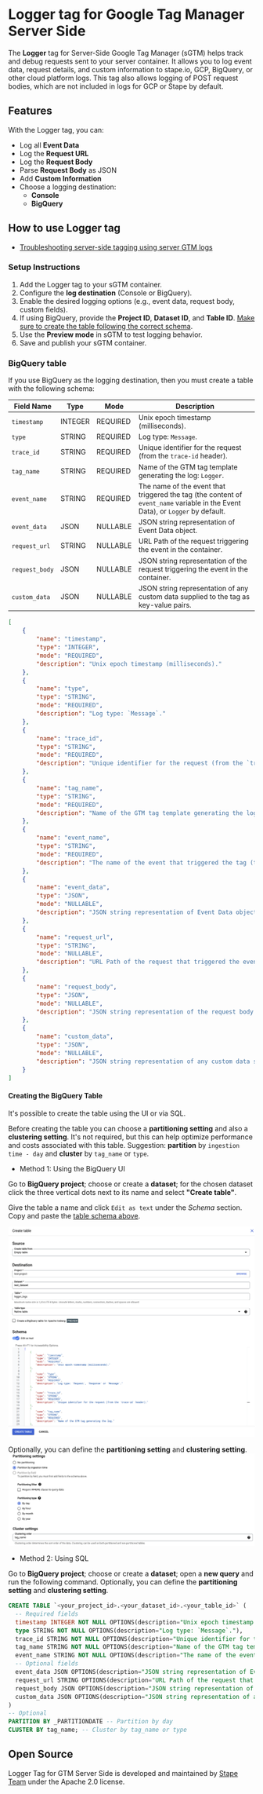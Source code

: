 # Logger tag for Google Tag Manager Server Side

The **Logger** tag for Server-Side Google Tag Manager (sGTM) helps track and debug requests sent to your server container. It allows you to log event data, request details, and custom information to stape.io, GCP, BigQuery, or other cloud platform logs.
This tag also allows logging of POST request bodies, which are not included in logs for GCP or Stape by default.

## Features

With the Logger tag, you can:
- Log all **Event Data**
- Log the **Request URL**
- Log the **Request Body**
- Parse **Request Body** as JSON
- Add **Custom Information**
- Choose a logging destination:
  - **Console**
  - **BigQuery**

## How to use Logger tag

- [Troubleshooting server-side tagging using server GTM logs](https://stape.io/blog/troubleshooting-server-side-tagging-using-server-gtm-logs)

### Setup Instructions
1. Add the Logger tag to your sGTM container.
2. Configure the **log destination** (Console or BigQuery).
3. Enable the desired logging options (e.g., event data, request body, custom fields).
4. If using BigQuery, provide the **Project ID**, **Dataset ID**, and **Table ID**. 
[Make sure to create the table following the correct schema](#bigquery-table).
5. Use the **Preview mode** in sGTM to test logging behavior.
6. Save and publish your sGTM container.

### BigQuery table

If you use BigQuery as the logging destination, then you must create a table with the following schema:

| Field Name       | Type     | Mode    | Description |
|-----------------|----------|----------|-------------|
| `timestamp`     | INTEGER  | REQUIRED | Unix epoch timestamp (milliseconds). |
| `type`          | STRING   | REQUIRED | Log type: `Message`. |
| `trace_id`      | STRING   | REQUIRED | Unique identifier for the request (from the `trace-id` header). |
| `tag_name`      | STRING   | REQUIRED | Name of the GTM tag template generating the log: `Logger`. |
| `event_name`    | STRING   | REQUIRED | The name of the event that triggered the tag (the content of `event_name` variable in the Event Data), or `Logger` by default. |
| `event_data`    | JSON     | NULLABLE | JSON string representation of Event Data object. |
| `request_url`   | STRING   | NULLABLE | URL Path of the request triggering the event in the container. |
| `request_body`  | JSON     | NULLABLE | JSON string representation of the request triggering the event in the container. |
| `custom_data`   | JSON     | NULLABLE | JSON string representation of any custom data supplied to the tag as key-value pairs. |

```json
[
    {
        "name": "timestamp",
        "type": "INTEGER",
        "mode": "REQUIRED",
        "description": "Unix epoch timestamp (milliseconds)."
    },
    {
        "name": "type",
        "type": "STRING",
        "mode": "REQUIRED",
        "description": "Log type: `Message`."
    },
    {
        "name": "trace_id",
        "type": "STRING",
        "mode": "REQUIRED",
        "description": "Unique identifier for the request (from the `trace-id` header)."
    },
    {
        "name": "tag_name",
        "type": "STRING",
        "mode": "REQUIRED",
        "description": "Name of the GTM tag template generating the log: `Logger`."
    },
    {
        "name": "event_name",
        "type": "STRING",
        "mode": "REQUIRED",
        "description": "The name of the event that triggered the tag (the content of `event_name` variable in the Event Data), or `Logger` by default."
    },
    {
        "name": "event_data",
        "type": "JSON",
        "mode": "NULLABLE",
        "description": "JSON string representation of Event Data object."
    },
    {
        "name": "request_url",
        "type": "STRING",
        "mode": "NULLABLE",
        "description": "URL Path of the request that triggered the event in the container."
    },
    {
        "name": "request_body",
        "type": "JSON",
        "mode": "NULLABLE",
        "description": "JSON string representation of the request body of the request that triggered the event in the container."
    },
    {
        "name": "custom_data",
        "type": "JSON",
        "mode": "NULLABLE",
        "description": "JSON string representation of any custom data supplied to the tag as key-value pairs."
    }
]
```

#### Creating the BigQuery Table

It's possible to create the table using the UI or via SQL.

Before creating the table you can choose a **partitioning setting** and also a **clustering setting**. It's not required, but this can help optimize performance and costs associated with this table.
Suggestion: **partition** by `ingestion time - day` and **cluster** by `tag_name` or `type`.

- Method 1: Using the BigQuery UI

Go to **BigQuery project**; choose or create a **dataset**; for the chosen dataset click the three vertical dots next to its name and select **"Create table"**.

Give the table a name and click `Edit as text` under the _Schema_ section. 
Copy and paste the [table schema above](#bigquery-table).

![Table creation on UI](/images/table-creation.png)

Optionally, you can define the **partitioning setting** and **clustering setting**.
![Table partitioning and clustering settings](/images/table-partitioning-and-clustering.png)

- Method 2: Using SQL

Go to **BigQuery project**; choose or create a **dataset**; open a **new query** and run the following command.
Optionally, you can define the **partitioning setting** and **clustering setting**.
```sql
CREATE TABLE `<your_project_id>.<your_dataset_id>.<your_table_id>` (
  -- Required fields
  timestamp INTEGER NOT NULL OPTIONS(description="Unix epoch timestamp (milliseconds)."),
  type STRING NOT NULL OPTIONS(description="Log type: `Message`."),
  trace_id STRING NOT NULL OPTIONS(description="Unique identifier for the request (from the `trace-id` header)."),
  tag_name STRING NOT NULL OPTIONS(description="Name of the GTM tag template generating the log: `Logger`."),
  event_name STRING NOT NULL OPTIONS(description="The name of the event that triggered the tag (the content of `event_name` variable in the Event Data), or `Logger` by default."),
  -- Optional fields
  event_data JSON OPTIONS(description="JSON string representation of Event Data object."),
  request_url STRING OPTIONS(description="URL Path of the request that triggered the event in the container."),
  request_body JSON OPTIONS(description="JSON string representation of the request body of the request that triggered the event in the container."),
  custom_data JSON OPTIONS(description="JSON string representation of any custom data supplied to the tag as key-value pairs.")
)
-- Optional
PARTITION BY _PARTITIONDATE -- Partition by day
CLUSTER BY tag_name; -- Cluster by tag_name or type
```

## Open Source

Logger Tag for GTM Server Side is developed and maintained by [Stape Team](https://stape.io/) under the Apache 2.0 license.
